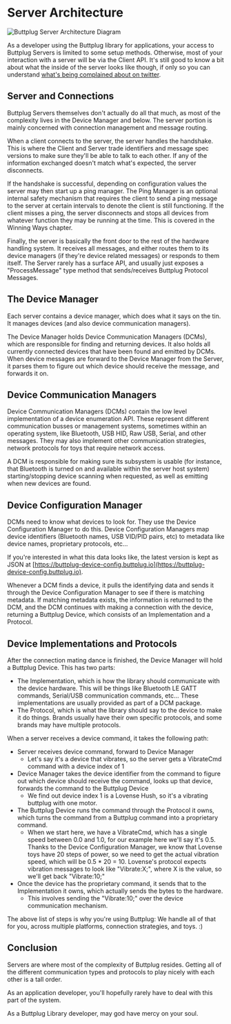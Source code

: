 # Server Architecture

![Buttplug Server Architecture Diagram](/img/architecture/server.png)

As a developer using the Buttplug library for applications, your access to Buttplug Servers is limited to some setup methods. Otherwise, most of your interaction with a server will be via the Client API. It's still good to know a bit about what the inside of the server looks like though, if only so you can understand [what's being complained about on twitter](https://twitter.com/buttplugio).

## Server and Connections

Buttplug Servers themselves don't actually do all that much, as most of the complexity lives in the Device Manager and below. The server portion is mainly concerned with connection management and message routing.

When a client connects to the server, the server handles the handshake. This is where the Client and Server trade identifiers and message spec versions to make sure they'll be able to talk to each other. If any of the information exchanged doesn't match what's expected, the server disconnects.

If the handshake is successful, depending on configuration values the server may then start up a ping manager. The Ping Manager is an optional internal safety mechanism that requires the client to send a ping message to the server at certain intervals to denote the client is still functioning. If the client misses a ping, the server disconnects and stops all devices from whatever function they may be running at the time. This is covered in the Winning Ways chapter.

Finally, the server is basically the front door to the rest of the hardware handling system. It receives all messages, and either routes them to its device managers (if they're device related messages) or responds to them itself. The Server rarely has a surface API, and usually just exposes a "ProcessMessage" type method that sends/receives Buttplug Protocol Messages.

## The Device Manager

Each server contains a device manager, which does what it says on the tin. It manages devices (and also device communication managers).

The Device Manager holds Device Communication Managers (DCMs), which are responsible for finding and returning devices. It also holds all currently connected devices that have been found and emitted by DCMs. When device messages are forward to the Device Manager from the Server, it parses them to figure out which device should receive the message, and forwards it on.

## Device Communication Managers

Device Communication Managers (DCMs) contain the low level implementation of a device enumeration API. These represent different communication busses or management systems, sometimes within an operating system, like Bluetooth, USB HID, Raw USB, Serial, and other messages. They may also implement other communication strategies, network protocols for toys that require network access.

A DCM is responsible for making sure its subsystem is usable (for instance, that Bluetooth is turned on and available within the server host system) starting/stopping device scanning when requested, as well as emitting when new devices are found.

## Device Configuration Manager

DCMs need to know what devices to look for. They use the Device Configuration Manager to do this. Device Configuration Managers map device identifiers (Bluetooth names, USB VID/PID pairs, etc) to metadata like device names, proprietary protocols, etc... 

If you're interested in what this data looks like, the latest version is kept as JSON at [https://buttplug-device-config.buttplug.io](https://buttplug-device-config.buttplug.io).

Whenever a DCM finds a device, it pulls the identifying data and sends it through the Device Configuration Manager to see if there is matching metadata. If matching metadata exists, the information is returned to the DCM, and the DCM continues with making a connection with the device, returning a Buttplug Device, which consists of an Implementation and a Protocol.

## Device Implementations and Protocols

After the connection mating dance is finished, the Device Manager will hold a Buttplug Device. This has two parts:

- The Implementation, which is how the library should communicate with the device hardware. This will be things like Bluetooth LE GATT commands, Serial/USB communication commands, etc... These implementations are usually provided as part of a DCM package.
- The Protocol, which is what the library should say to the device to make it do things. Brands usually have their own specific protocols, and some brands may have multiple protocols.

When a server receives a device command, it takes the following path:

- Server receives device command, forward to Device Manager
  - Let's say it's a device that vibrates, so the server gets a VibrateCmd command with a device index of 1
- Device Manager takes the device identifier from the command to figure out which device should receive the command, looks up that device, forwards the command to the Buttplug Device
  - We find out device index 1 is a Lovense Hush, so it's a vibrating buttplug with one motor.
- The Buttplug Device runs the command through the Protocol it owns, which turns the command from a Buttplug command into a proprietary command.
  - When we start here, we have a VibrateCmd, which has a single speed between 0.0 and 1.0, for our example here we'll say it's 0.5. Thanks to the Device Configuration Manager, we know that Lovense toys have 20 steps of power, so we need to get the actual vibration speed, which will be 0.5 * 20 = 10. Lovense's protocol expects vibration messages to look like "Vibrate:X;", where X is the value, so we'll get back "Vibrate:10;"
- Once the device has the proprietary command, it sends that to the Implementation it owns, which actually sends the bytes to the hardware.
  - This involves sending the "Vibrate:10;" over the device communication mechanism.

The above list of steps is why you're using Buttplug: We handle all of that for you, across multiple platforms, connection strategies, and toys. :)

## Conclusion

Servers are where most of the complexity of Buttplug resides. Getting all of the different communication types and protocols to play nicely with each other is a tall order. 

As an application developer, you'll hopefully rarely have to deal with this part of the system.

As a Buttplug Library developer, may god have mercy on your soul.